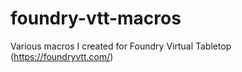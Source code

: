 # foundry-vtt-macros
Various macros I created for Foundry Virtual Tabletop (https://foundryvtt.com/)

